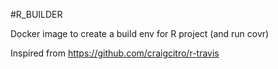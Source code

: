 #R_BUILDER

Docker image to create a build env for R project (and run covr)


Inspired from https://github.com/craigcitro/r-travis
